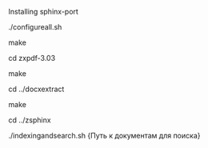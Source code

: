 Installing sphinx-port

./configureall.sh

make

cd zxpdf-3.03

make

cd ../docxextract

make

cd ../zsphinx 

./indexingandsearch.sh {Путь к документам для поиска}



